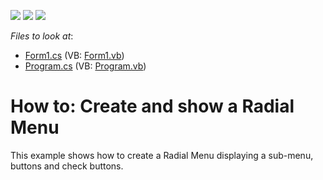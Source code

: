 <!-- default badges list -->
![](https://img.shields.io/endpoint?url=https://codecentral.devexpress.com/api/v1/VersionRange/128616535/12.2.4%2B)
[![](https://img.shields.io/badge/Open_in_DevExpress_Support_Center-FF7200?style=flat-square&logo=DevExpress&logoColor=white)](https://supportcenter.devexpress.com/ticket/details/E4311)
[![](https://img.shields.io/badge/📖_How_to_use_DevExpress_Examples-e9f6fc?style=flat-square)](https://docs.devexpress.com/GeneralInformation/403183)
<!-- default badges end -->
<!-- default file list -->
*Files to look at*:

* [Form1.cs](./CS/CreateRadialMenu/Form1.cs) (VB: [Form1.vb](./VB/CreateRadialMenu/Form1.vb))
* [Program.cs](./CS/CreateRadialMenu/Program.cs) (VB: [Program.vb](./VB/CreateRadialMenu/Program.vb))
<!-- default file list end -->
# How to: Create and show a Radial Menu


<p>This example shows how to create a Radial Menu displaying a sub-menu, buttons and check buttons.</p>

<br/>


